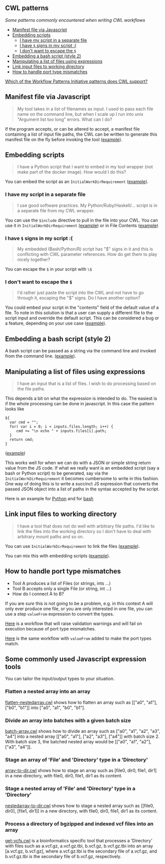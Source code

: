 CWL patterns
------------

_Some patterns commonly encountered when writing CWL workflows_

<!-- TOC -->

- [Manifest file via Javascript](#manifest-file-via-javascript)
- [Embedding scripts](#embedding-scripts)
    - [I have my script in a separate file](#i-have-my-script-in-a-separate-file)
    - [I have `$` signs in my script :(](#i-have--signs-in-my-script-)
    - [I don't want to escape the `$`](#i-dont-want-to-escape-the-)
- [Embedding a bash script (style 2)](#embedding-a-bash-script-style-2)
- [Manipulating a list of files using expressions](#manipulating-a-list-of-files-using-expressions)
- [Link input files to working directory](#link-input-files-to-working-directory)
- [How to handle port type mismatches](#how-to-handle-port-type-mismatches)

<!-- /TOC -->

[Which of the Workflow Patterns Initiative patterns does CWL support?](workflow_patterns_initiative/README.md)

## Manifest file via Javascript
> My tool takes in a list of filenames as input. I used to pass each file name
> on the command line, but when I scale up I run into unix  "Argument list too
> long"  errors. What can I do?

If the program accepts, or can be altered to accept, a manifest file containing
a list of input file paths, the CWL can be written to generate this manifest
file on the fly before invoking the tool ([example](manifest.cwl)).


## Embedding scripts
> I have a Python script that I want to embed in my tool wrapper (not make part
> of the docker image). How would I do this?

You can embed the script as an `InitialWorkDirRequirement`
([example](embed.cwl)).

### I have my script in a separate file
> I use good software practices. My Python/Ruby/Haskell/... script is in a
> separate file from my CWL wrapper.

You can use the `$include` directive to pull in the file into your CWL.
You can use it in `InitialWorkDirRequirement`
([example](include-file/external-python.cwl)) or in File Contents ([example](include-file/external-python-no-expansion.cwl))


### I have `$` signs in my script :(
> My embedded (Bash/Python/R) script has "$" signs in it and this is conflicting
> with CWL parameter references. How do get them to play nicely together?

You can escape the `$` in your script with `\$`

### I don't want to escape the `$`
> I'd rather just paste the script into the CWL and not have to go through it, 
> escaping the "$" signs. Do I have another option?

You could embed your script in the "contents" field of the default value of a
file. To note in this solution is that a user can supply a different file to the
script input and override the default script. This can be considered a bug or a
feature, depending on your use case ([example](embed2.cwl)). 

## Embedding a bash script (style 2)

A bash script can be passed as a string via the command line and invoked from
the command line.  ([example](list-of-files-bash.cwl)).

## Manipulating a list of files using expressions
> I have an input that is a list of files. I wish to do processing based on the
> file paths. 

This depends a bit on what the expression is intended to do. The easiest is if
the whole processing can be done in javascript. In this case the pattern looks
like

```
${
  var cmd = "";
  for( var i = 0; i < inputs.files.length; i++) {
     cmd += "\n echo " + inputs.files[i].path;
  }
  return cmd;  
}
```
([example](list-of-files-1.cwl))

This works well for when we can do with a JSON or simple string return value
from the JS code. If what we really want is an embedded script (say a bash or
Python script) to be generated, say via the `InitialWorkDirRequirement` it
becomes cumbersome to write in this fashion. One way of doing this is to write a
succinct JS expression that converts the passed JSON object into a list of paths
in the syntax accepted by the script. 

Here is an example for [Python](list-of-files-python.cwl) and for
[bash](list-of-files-bash.cwl)


## Link input files to working directory
> I have a tool that does not do well with arbitrary file paths. I'd like to
> link the files into the working directory so I don't have to deal with
> arbitrary mount paths and so on.

You can use `InitialWorkDirRequirement` to link the files
([example](stage-files.cwl)).

You can mix this with embedding scripts
([example](embed-script-and-stage-files.cwl)). 

## How to handle port type mismatches

- Tool A produces a list of Files (or strings, ints ...) 
- Tool B accepts only a single File (or string, int ...)
- How do I connect A to B?

If you are _sure_ this is not going to be a problem, e.g. in this context A will
only ever produce one file, or you are only interested in one file, you can use
a step `valueFrom` expression to convert the types.

[Here](port-matching/workflow.cwl) is a workflow that will raise validation
warnings and will fail on execution because of port type mismatches.

[Here](port-matching/workflow-value-from.cwl) is the same workflow with
`valueFrom` added to make the port types match.


## Some commonly used Javascript expression tools
You can tailor the input/output types to your situation.

### Flatten a nested array into an array
[flatten-nestedarray.cwl](javascript_snippets/flatten-nestedarray.cwl) shows how to flatten an
array such as \[\["a0", "a1"\], \["b0", "b1"\]\] into \["a0", "a1", "b0", "b1"\].

### Divide an array into batches with a given batch size
[batch-array.cwl](javascript_snippets/batch-array.cwl) shows how to divide an array such as
\["a0", "a1", "a2", "a3", "a4"\] into a nested array
\[\["a0", "a1"\], \["a2", "a3"\], \["a4"\]\] with batch size 2. With batch size
3, the batched nested array would be [\["a0", "a1", "a2"\], \["a3", "a4"\]\].

### Stage an array of 'File' and 'Directory' type in a 'Directory'
[array-to-dir.cwl](javascript_snippets/array-to-dir.cwl) shows how to stage an array such as
\[file0, dir0, file1, dir1\] in a new directory, with file0, dir0, file1, dir1
as its content.

### Stage a nested array of 'File' and 'Directory' type in a 'Directory'
[nestedarray-to-dir.cwl](javascript_snippets/nestedarray-to-dir.cwl) shows how to stage a nested array
such as \[\[file0, dir0\], \[file1, dir1\]\] in a new directory, with
file0, dir0, file1, dir1 as its content.

### Process a directory of bgzipped and indexed vcf files into an array
[get-vcfs.cwl](javascript_snippets/get-vcfs.cwl) is a bioinformatics specific tool that
processes a 'Directory' with files such as a.vcf.gz, a.vcf.gz.tbi, b.vcf.gz,
b.vcf.gz.tbi into an array \[a.vcf.gz, b.vcf.gz\], where a.vcf.gz.tbi is
the secondary file of a.vcf.gz, and b.vcf.gz.tbi is the secondary file of
b.vcf.gz, respectively.
